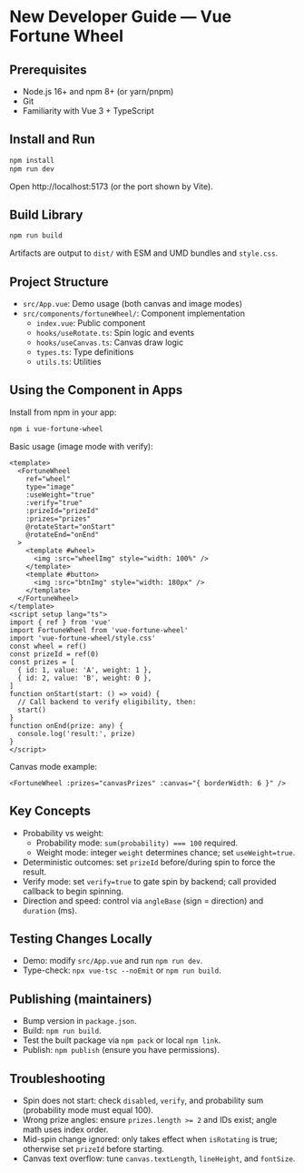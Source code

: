 # New Developer Guide — Vue Fortune Wheel

## Prerequisites
- Node.js 16+ and npm 8+ (or yarn/pnpm)
- Git
- Familiarity with Vue 3 + TypeScript

## Install and Run
```bash
npm install
npm run dev
```
Open http://localhost:5173 (or the port shown by Vite).

## Build Library
```bash
npm run build
```
Artifacts are output to `dist/` with ESM and UMD bundles and `style.css`.

## Project Structure
- `src/App.vue`: Demo usage (both canvas and image modes)
- `src/components/fortuneWheel/`: Component implementation
  - `index.vue`: Public component
  - `hooks/useRotate.ts`: Spin logic and events
  - `hooks/useCanvas.ts`: Canvas draw logic
  - `types.ts`: Type definitions
  - `utils.ts`: Utilities

## Using the Component in Apps
Install from npm in your app:
```bash
npm i vue-fortune-wheel
```
Basic usage (image mode with verify):
```vue
<template>
  <FortuneWheel
    ref="wheel"
    type="image"
    :useWeight="true"
    :verify="true"
    :prizeId="prizeId"
    :prizes="prizes"
    @rotateStart="onStart"
    @rotateEnd="onEnd"
  >
    <template #wheel>
      <img :src="wheelImg" style="width: 100%" />
    </template>
    <template #button>
      <img :src="btnImg" style="width: 180px" />
    </template>
  </FortuneWheel>
</template>
<script setup lang="ts">
import { ref } from 'vue'
import FortuneWheel from 'vue-fortune-wheel'
import 'vue-fortune-wheel/style.css'
const wheel = ref()
const prizeId = ref(0)
const prizes = [
  { id: 1, value: 'A', weight: 1 },
  { id: 2, value: 'B', weight: 0 },
]
function onStart(start: () => void) {
  // Call backend to verify eligibility, then:
  start()
}
function onEnd(prize: any) {
  console.log('result:', prize)
}
</script>
```

Canvas mode example:
```vue
<FortuneWheel :prizes="canvasPrizes" :canvas="{ borderWidth: 6 }" />
```

## Key Concepts
- Probability vs weight:
  - Probability mode: `sum(probability) === 100` required.
  - Weight mode: integer `weight` determines chance; set `useWeight=true`.
- Deterministic outcomes: set `prizeId` before/during spin to force the result.
- Verify mode: set `verify=true` to gate spin by backend; call provided callback to begin spinning.
- Direction and speed: control via `angleBase` (sign = direction) and `duration` (ms).

## Testing Changes Locally
- Demo: modify `src/App.vue` and run `npm run dev`.
- Type-check: `npx vue-tsc --noEmit` or `npm run build`.

## Publishing (maintainers)
- Bump version in `package.json`.
- Build: `npm run build`.
- Test the built package via `npm pack` or local `npm link`.
- Publish: `npm publish` (ensure you have permissions).

## Troubleshooting
- Spin does not start: check `disabled`, `verify`, and probability sum (probability mode must equal 100).
- Wrong prize angles: ensure `prizes.length >= 2` and IDs exist; angle math uses index order.
- Mid-spin change ignored: only takes effect when `isRotating` is true; otherwise set `prizeId` before starting.
- Canvas text overflow: tune `canvas.textLength`, `lineHeight`, and `fontSize`.